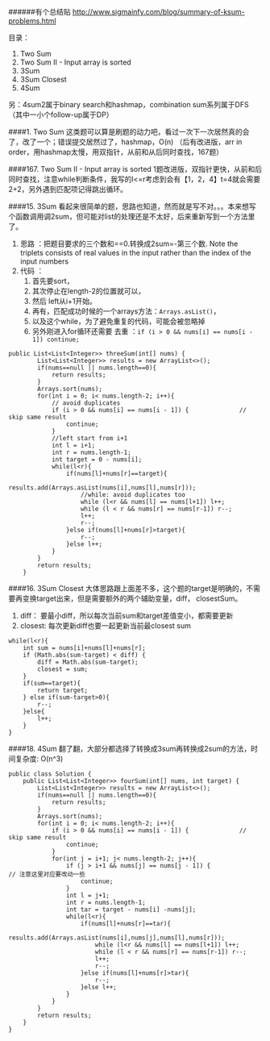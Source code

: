 
######有个总结贴
http://www.sigmainfy.com/blog/summary-of-ksum-problems.html

目录：

1. Two Sum
167. Two Sum II - Input array is sorted
15. 3Sum
16. 3Sum Closest
18. 4Sum

另：4sum2属于binary search和hashmap，combination sum系列属于DFS（其中一小个follow-up属于DP）





####1. Two Sum
这类题可以算是刷题的动力吧，看过一次下一次居然真的会了，改了一个；错误提交居然过了，hashmap，O(n)
（后有改进版，arr in order，用hashmap太慢，用双指针，从前和从后同时查找，167题）

####167. Two Sum II - Input array is sorted
1题改进版，双指针更快，从前和后同时查找，注意while判断条件，我写的l<=r考虑到会有【1，2，4】t=4就会需要2+2，另外遇到匹配项记得跳出循环。

####15. 3Sum
看起来很简单的题，思路也知道，然而就是写不对。。。本来想写个函数调用调2sum，但可能对list的处理还是不太好，后来重新写到一个方法里了。

1. 思路 ：把题目要求的三个数和==0.转换成2sum=-第三个数. Note the triplets consists of real values in the input rather than the index of the input numbers
2. 代码 ：
    1. 首先要sort，
    2. 其次停止在length-2的位置就可以，
    3. 然后 left从i+1开始。 
    4. 再有，匹配成功时候的一个arrays方法：`Arrays.asList()`，
    5. 以及这个while，为了避免重复的代码，可能会被忽略掉
    6. 另外刚进入for循环还需要 去重 ：`if (i > 0 && nums[i] == nums[i - 1]) continue;`
```
public List<List<Integer>> threeSum(int[] nums) {
        List<List<Integer>> results = new ArrayList<>();
        if(nums==null || nums.length==0){
            return results;
        }
        Arrays.sort(nums);
        for(int i = 0; i< nums.length-2; i++){
            // avoid duplicates
            if (i > 0 && nums[i] == nums[i - 1]) {              // skip same result
                continue;
            }
            //left start from i+1
            int l = i+1;
            int r = nums.length-1;
            int target = 0 - nums[i];          
            while(l<r){
                if(nums[l]+nums[r]==target){
                    results.add(Arrays.asList(nums[i],nums[l],nums[r]));
                    //while: avoid duplicates too
                    while (l<r && nums[l] == nums[l+1]) l++;
                    while (l < r && nums[r] == nums[r-1]) r--;
                    l++;
                    r--;
                }else if(nums[l]+nums[r]>target){
                    r--;
                }else l++;
            }
        }
        return results;
    }
```

####16. 3Sum Closest
大体思路跟上面差不多，这个题的target是明确的，不需要再变换target出来，但是需要额外的两个辅助变量，diff， closestSum。

1. diff： 要最小diff，所以每次当前sum和target差值变小，都需要更新
2. closest:  每次更新diff也要一起更新当前最closest sum
```
while(l<r){
    int sum = nums[i]+nums[l]+nums[r];
    if (Math.abs(sum-target) < diff) {
        diff = Math.abs(sum-target);
        closest = sum;
    }
    if(sum==target){
        return target;
    } else if(sum-target>0){
        r--;
    }else{
        l++;
    }
}
```

####18. 4Sum
翻了翻，大部分都选择了转换成3sum再转换成2sum的方法，时间复杂度: O(n^3)
```
public class Solution {
    public List<List<Integer>> fourSum(int[] nums, int target) {
        List<List<Integer>> results = new ArrayList<>();
        if(nums==null || nums.length==0){
            return results;
        }
        Arrays.sort(nums);
        for(int i = 0; i< nums.length-2; i++){
            if (i > 0 && nums[i] == nums[i - 1]) {              // skip same result
                continue;
            }
            for(int j = i+1; j< nums.length-2; j++){
                if (j > i+1 && nums[j] == nums[j - 1]) {              // 注意这里对应要改动一些
                    continue;
                }
                int l = j+1;
                int r = nums.length-1;
                int tar = target - nums[i] -nums[j];          
                while(l<r){
                    if(nums[l]+nums[r]==tar){
                        results.add(Arrays.asList(nums[i],nums[j],nums[l],nums[r]));
                        while (l<r && nums[l] == nums[l+1]) l++;
                        while (l < r && nums[r] == nums[r-1]) r--;
                        l++;
                        r--;
                    }else if(nums[l]+nums[r]>tar){
                        r--;
                    }else l++;
                }
            }
        }
        return results;
    }
}
```
